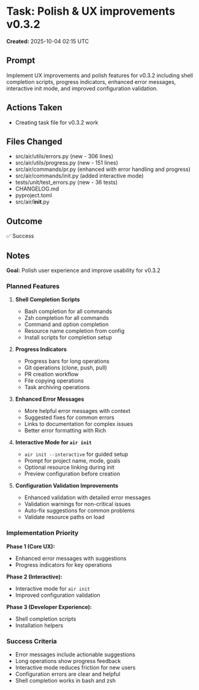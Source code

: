 # Task: Polish & UX improvements v0.3.2

**Created:** 2025-10-04 02:15 UTC

## Prompt

Implement UX improvements and polish features for v0.3.2 including shell completion scripts, progress indicators, enhanced error messages, interactive init mode, and improved configuration validation.

## Actions Taken

- Creating task file for v0.3.2 work

## Files Changed

- src/air/utils/errors.py (new - 306 lines)
- src/air/utils/progress.py (new - 151 lines)
- src/air/commands/pr.py (enhanced with error handling and progress)
- src/air/commands/init.py (added interactive mode)
- tests/unit/test_errors.py (new - 36 tests)
- CHANGELOG.md
- pyproject.toml
- src/air/__init__.py

## Outcome

✅ Success

## Notes

**Goal:** Polish user experience and improve usability for v0.3.2

### Planned Features

1. **Shell Completion Scripts**
   - Bash completion for all commands
   - Zsh completion for all commands
   - Command and option completion
   - Resource name completion from config
   - Install scripts for completion setup

2. **Progress Indicators**
   - Progress bars for long operations
   - Git operations (clone, push, pull)
   - PR creation workflow
   - File copying operations
   - Task archiving operations

3. **Enhanced Error Messages**
   - More helpful error messages with context
   - Suggested fixes for common errors
   - Links to documentation for complex issues
   - Better error formatting with Rich

4. **Interactive Mode for `air init`**
   - `air init --interactive` for guided setup
   - Prompt for project name, mode, goals
   - Optional resource linking during init
   - Preview configuration before creation

5. **Configuration Validation Improvements**
   - Enhanced validation with detailed error messages
   - Validation warnings for non-critical issues
   - Auto-fix suggestions for common problems
   - Validate resource paths on load

### Implementation Priority

**Phase 1 (Core UX):**
- Enhanced error messages with suggestions
- Progress indicators for key operations

**Phase 2 (Interactive):**
- Interactive mode for `air init`
- Improved configuration validation

**Phase 3 (Developer Experience):**
- Shell completion scripts
- Installation helpers

### Success Criteria

- Error messages include actionable suggestions
- Long operations show progress feedback
- Interactive mode reduces friction for new users
- Configuration errors are clear and helpful
- Shell completion works in bash and zsh
